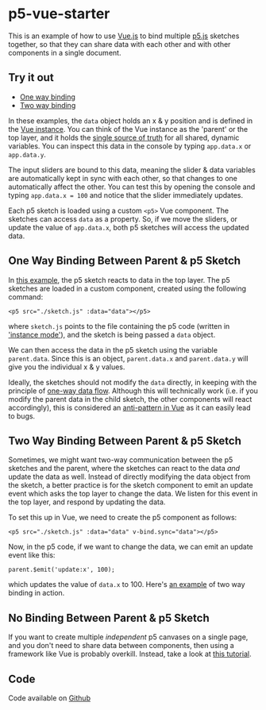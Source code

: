 # p5-vue-starter

This is an example of how to use [Vue.js](https://vuejs.org/) to bind multiple [p5.js](https://p5js.org/) sketches together, so that they can share data with each other and with other components in a single document.

## Try it out
- [One way binding](https://aatishb.com/p5-vue-starter/one-way-binding/)
- [Two way binding](https://aatishb.com/p5-vue-starter/two-way-binding/)

In these examples, the `data` object holds an x & y position and is defined in the [Vue instance](https://github.com/aatishb/p5-vue-starter/blob/master/one-way-binding/vue-definitions.js#L1-L6). You can think of the Vue instance as the 'parent' or the top layer, and it holds the [single source of truth](https://en.wikipedia.org/wiki/Single_source_of_truth) for all shared, dynamic variables. You can inspect this data in the console by typing `app.data.x` or `app.data.y`.

The input sliders are bound to this data, meaning the slider & data variables are automatically kept in sync with each other, so that changes to one automatically affect the other. You can test this by opening the console and typing `app.data.x = 100` and notice that the slider immediately updates.

Each p5 sketch is loaded using a custom `<p5>` Vue component. The sketches can access `data` as a property. So, if we move the sliders, or update the value of `app.data.x`, both p5 sketches will access the updated data.

## One Way Binding Between Parent & p5 Sketch

In [this example](https://aatishb.com/p5-vue-starter/one-way-binding/), the p5 sketch reacts to data in the top layer. The p5 sketches are loaded in a custom component, created using the following command:

```
<p5 src="./sketch.js" :data="data"></p5>
```

where `sketch.js` points to the file containing the p5 code (written in ['instance mode'](https://github.com/processing/p5.js/wiki/Global-and-instance-mode)), and the sketch is being passed a `data` object.

We can then access the data in the p5 sketch using the variable `parent.data`. Since this is an object, `parent.data.x` and `parent.data.y` will give you the individual x & y values.

Ideally, the sketches should not modify the `data` directly, in keeping with the principle of [one-way data flow](https://vuejs.org/v2/guide/components-props.html#One-Way-Data-Flow). Although this will technically work (i.e. if you modify the parent data in the child sketch, the other components will react accordingly), this is considered an [anti-pattern in Vue](https://antenna.io/blog/2018/01/state-management-in-vue-js) as it can easily lead to bugs.

## Two Way Binding Between Parent & p5 Sketch

Sometimes, we might want two-way communication between the p5 sketches and the parent, where the sketches can react to the data *and* update the data as well. Instead of directly modifying the data object from the sketch, a better practice is for the sketch component to emit an update event which asks the top layer to change the data. We listen for this event in the top layer, and respond by updating the data. 

To set this up in Vue, we need to create the p5 component as follows:

```
<p5 src="./sketch.js" :data="data" v-bind.sync="data"></p5>
```

Now, in the p5 code, if we want to change the data, we can emit an update event like this:

```
parent.$emit('update:x', 100);
```
which updates the value of `data.x` to 100. Here's [an example](https://aatishb.com/p5-vue-starter/two-way-binding/) of two way binding in action.

## No Binding Between Parent & p5 Sketch

If you want to create multiple *independent* p5 canvases on a single page, and you don't need to share data between components, then using a framework like Vue is probably overkill. Instead, take a look at [this tutorial](http://joemckaystudio.com/multisketches/).

## Code

Code available on [Github](https://github.com/aatishb/p5-vue-starter)
